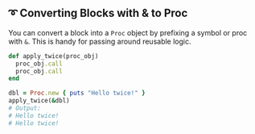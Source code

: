 ## ➰ Converting Blocks with & to Proc
You can convert a block into a `Proc` object by prefixing a symbol or proc with `&`. This is handy for passing around reusable logic.

```ruby
def apply_twice(proc_obj)
  proc_obj.call
  proc_obj.call
end

dbl = Proc.new { puts "Hello twice!" }
apply_twice(&dbl)
# Output:
# Hello twice!
# Hello twice!
```